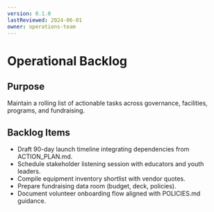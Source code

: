 ```yaml
---
version: 0.1.0
lastReviewed: 2024-06-01
owner: operations-team
---
```


# Operational Backlog

## Purpose
Maintain a rolling list of actionable tasks across governance, facilities, programs, and fundraising.

## Backlog Items
- Draft 90-day launch timeline integrating dependencies from ACTION_PLAN.md.
- Schedule stakeholder listening session with educators and youth leaders.
- Compile equipment inventory shortlist with vendor quotes.
- Prepare fundraising data room (budget, deck, policies).
- Document volunteer onboarding flow aligned with POLICIES.md guidance.
